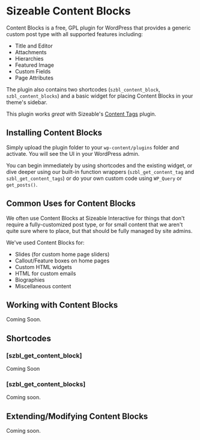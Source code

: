 Sizeable Content Blocks
=======================

Content Blocks is a free, GPL plugin for WordPress that provides a generic custom post
type with all supported features including:

* Title and Editor
* Attachments
* Hierarchies
* Featured Image
* Custom Fields
* Page Attributes

The plugin also contains two shortcodes (`szbl_content_block`, `szbl_content_blocks`)
and a basic widget for placing Content Blocks in your theme's sidebar.

This plugin works _great_ with Sizeable's [Content Tags](https://github.com/szbl/szbl-content-tags) plugin.

Installing Content Blocks
-------------------------

Simply upload the plugin folder to your `wp-content/plugins` folder and activate. You
will see the UI in your WordPress admin.

You can begin immediately by using shortcodes and the existing widget, or dive deeper
using our built-in function wrappers (`szbl_get_content_tag` and `szbl_get_content_tags`)
or do your own custom code using `WP_Query` or `get_posts()`.

Common Uses for Content Blocks
------------------------------

We often use Content Blocks at Sizeable Interactive for things that don't require a fully-customized
post type, or for small content that we aren't quite sure where to place, but that should be fully
managed by site admins.

We've used Content Blocks for:

* Slides (for custom home page sliders)
* Callout/Feature boxes on home pages
* Custom HTML widgets
* HTML for custom emails
* Biographies
* Miscellaneous content

Working with Content Blocks
---------------------------

Coming Soon.

Shortcodes
----------

### [szbl_get_content_block]

Coming Soon

### [szbl_get_content_blocks]

Coming soon.

Extending/Modifying Content Blocks
----------------------------------

Coming soon.
